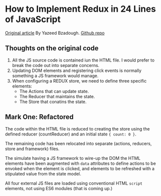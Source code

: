 # How to Implement Redux in 24 Lines of JavaScript

[Original article](https://www.freecodecamp.org/news/redux-in-24-lines-of-code/) By Yazeed Bzadough. [Github repo](https://github.com/yazeedb/implement-redux-counter-app)

## Thoughts on the original code

1. All the JS source code is contained iun the HTML file. I would prefer to break the code out into separate concerns.
2. Updating DOM elements and registering click events is normally something a JS framework would manage.
3. When configuring a REDUX store, we need to define three specific elements:
   - The Actions that can update state.
   - The Reducer that maintains the state.
   - The Store that conatins the state.

## Mark One: Refactored

The code within the HTML file is reduced to creating the store using the defined reducer (countReducer) and an initial state `{ count: 0 }`.

The remaining code has been relocated into separate (actions, reducers, store and framework) files.

The simulate having a JS framework to wire-up the DOM the HTML elements have been augmented with `data` attributes to define actions to be envoked when the element is clicked, and elements to be refreshed with a stipulated value from the state model.

All four external JS files are loaded using conventional HTML `script` elements, not using ES6 modules (that is coming up.)
